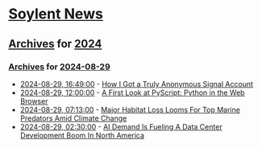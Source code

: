 # [Soylent News](../../../README.md)

## [Archives](../../index.md) for [2024](../index.md)

### [Archives](../../index.md) for [2024-08-29](index.md)

* [2024-08-29, 16:49:00](https://soylentnews.org/article.pl?sid=24/08/29/0033200&from=rss) - [How I Got a Truly Anonymous Signal Account](https://soylentnews.org/article.pl?sid=24/08/29/0033200&from=rss)
* [2024-08-29, 12:00:00](https://soylentnews.org/article.pl?sid=24/08/28/0428240&from=rss) - [A First Look at PyScript: Python in the Web Browser](https://soylentnews.org/article.pl?sid=24/08/28/0428240&from=rss)
* [2024-08-29, 07:13:00](https://soylentnews.org/article.pl?sid=24/08/28/0354221&from=rss) - [Major Habitat Loss Looms For Top Marine Predators Amid Climate Change](https://soylentnews.org/article.pl?sid=24/08/28/0354221&from=rss)
* [2024-08-29, 02:30:00](https://soylentnews.org/article.pl?sid=24/08/28/0346258&from=rss) - [AI Demand Is Fueling A Data Center Development Boom In North America](https://soylentnews.org/article.pl?sid=24/08/28/0346258&from=rss)
